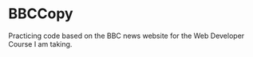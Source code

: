 # BBCCopy
Practicing code based on the BBC news website for the Web Developer Course I am taking.


				

